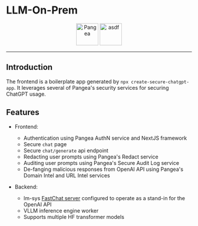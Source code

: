# LLM-On-Prem
<p align="center">
  <img src="https://pbs.twimg.com/profile_images/1599457885842448384/w04XUGId_400x400.jpg" alt="Pangea" width="60"/>
  <img src="https://pbs.twimg.com/profile_images/1641380096778055681/xRrCcdkf_400x400.jpg" alt="asdf" width="60"/>
</p>

---

## Introduction

The frontend is a boilerplate app generated by ```npx create-secure-chatgpt-app```. It leverages several of Pangea's security services for securing ChatGPT usage.


## Features

- Frontend:
  - Authentication using Pangea AuthN service and NextJS framework
  - Secure `chat` page
  - Secure `chat/generate` api endpoint
  - Redacting user prompts using Pangea's Redact service
  - Auditing user prompts using Pangea's Secure Audit Log service
  - De-fanging malicious responses from OpenAI API using Pangea's Domain Intel and URL Intel services

- Backend:
  - lm-sys [FastChat server](https://github.com/lm-sys/FastChat/blob/main/docs/openai_api.md) configured to operate as a stand-in for the OpenAI API
  - VLLM inference engine worker
  - Supports multiple HF transformer models
